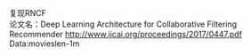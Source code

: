 复现RNCF  
论文名：Deep Learning Architecture for Collaborative Filtering Recommender 
http://www.ijcai.org/proceedings/2017/0447.pdf
Data:movieslen-1m